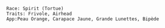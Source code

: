 	Race: Spirit (Tortue)
	Traits: Frivole, Airhead
	App:Peau Orange, Carapace Jaune, Grande Lunettes, Bipède